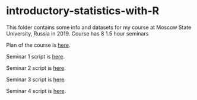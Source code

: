 # introductory-statistics-with-R
This folder contains some info and datasets for my course at Moscow State University, Russia in 2019. Course has 8 1.5 hour seminars

Plan of the course is [here](https://github.com/eldarrak/introductory-statistics-with-R/blob/master/plan.md).

Seminar 1 script is [here](https://github.com/eldarrak/introductory-statistics-with-R/blob/master/seminar_1.md).

Seminar 2 script is [here](https://github.com/eldarrak/introductory-statistics-with-R/blob/master/seminar_2.md).

Seminar 3 script is [here](https://github.com/eldarrak/introductory-statistics-with-R/blob/master/seminar_3.md).

Seminar 4 script is [here](https://github.com/eldarrak/introductory-statistics-with-R/blob/master/seminar_4.md).
